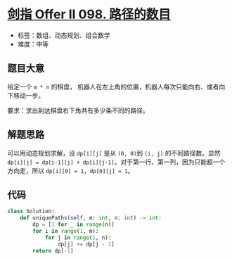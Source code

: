 # [剑指 Offer II 098. 路径的数目](https://leetcode-cn.com/problems/2AoeFn/)

- 标签：数组、动态规划、组合数学
- 难度：中等

## 题目大意

给定一个 `m * n` 的棋盘， 机器人在左上角的位置，机器人每次只能向右、或者向下移动一步。

要求：求出到达棋盘右下角共有多少条不同的路径。

## 解题思路

可以用动态规划求解，设 `dp[i][j]` 是从 `(0, 0)`到 `(i, j)` 的不同路径数。显然 `dp[i][j] = dp[i-1][j] + dp[i][j-1]`。对于第一行、第一列，因为只能超一个方向走，所以 `dp[i][0] = 1`，`dp[0][j] = 1`。

## 代码

```Python
class Solution:
    def uniquePaths(self, m: int, n: int) -> int:
        dp = [1 for _ in range(n)]
        for i in range(1, m):
            for j in range(1, n):
                dp[j] += dp[j - 1]
        return dp[-1]
```

